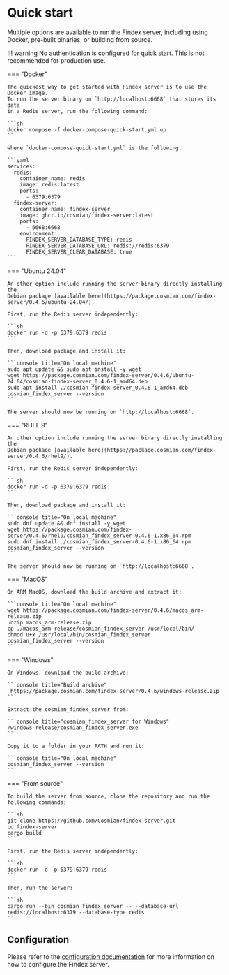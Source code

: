 # Quick start

Multiple options are available to run the Findex server, including using Docker, pre-built binaries, or building from source.

!!! warning
    No authentication is configured for quick start. This is not recommended for production use.

=== "Docker"

    The quickest way to get started with Findex server is to use the Docker image.
    To run the server binary on `http://localhost:6668` that stores its data
    in a Redis server, run the following command:

    ```sh
    docker compose -f docker-compose-quick-start.yml up
    ```

    where `docker-compose-quick-start.yml` is the following:

    ```yaml
    services:
      redis:
        container_name: redis
        image: redis:latest
        ports:
          - 6379:6379
      findex-server:
        container_name: findex-server
        image: ghcr.io/cosmian/findex-server:latest
        ports:
          - 6668:6668
        environment:
          FINDEX_SERVER_DATABASE_TYPE: redis
          FINDEX_SERVER_DATABASE_URL: redis://redis:6379
          FINDEX_SERVER_CLEAR_DATABASE: true
    ```

=== "Ubuntu 24.04"

    An other option include running the server binary directly installing the
    Debian package [available here](https://package.cosmian.com/findex-server/0.4.6/ubuntu-24.04/).

    First, run the Redis server independently:

    ```sh
    docker run -d -p 6379:6379 redis
    ```

    Then, download package and install it:

    ```console title="On local machine"
    sudo apt update && sudo apt install -y wget
    wget https://package.cosmian.com/findex-server/0.4.6/ubuntu-24.04/cosmian-findex-server_0.4.6-1_amd64.deb
    sudo apt install ./cosmian-findex-server_0.4.6-1_amd64.deb
    cosmian_findex_server --version
    ```

    The server should now be running on `http://localhost:6668`.

=== "RHEL 9"

    An other option include running the server binary directly installing the
    Debian package [available here](https://package.cosmian.com/findex-server/0.4.6/rhel9/).

    First, run the Redis server independently:

    ```sh
    docker run -d -p 6379:6379 redis
    ```

    Then, download package and install it:

    ```console title="On local machine"
    sudo dnf update && dnf install -y wget
    wget https://package.cosmian.com/findex-server/0.4.6/rhel9/cosmian_findex_server-0.4.6-1.x86_64.rpm
    sudo dnf install ./cosmian_findex_server-0.4.6-1.x86_64.rpm
    cosmian_findex_server --version
    ```

    The server should now be running on `http://localhost:6668`.

=== "MacOS"

    On ARM MacOS, download the build archive and extract it:

    ```console title="On local machine"
    wget https://package.cosmian.com/findex-server/0.4.6/macos_arm-release.zip
    unzip macos_arm-release.zip
    cp ./macos_arm-release/cosmian_findex_server /usr/local/bin/
    chmod u+x /usr/local/bin/cosmian_findex_server
    cosmian_findex_server --version
    ```

=== "Windows"

    On Windows, download the build archive:

    ```console title="Build archive"
     https://package.cosmian.com/findex-server/0.4.6/windows-release.zip
    ```

    Extract the cosmian_findex_server from:

    ```console title="cosmian_findex_server for Windows"
    /windows-release/cosmian_findex_server.exe
    ```

    Copy it to a folder in your PATH and run it:

    ```console title="On local machine"
    cosmian_findex_server --version
    ```

=== "From source"

    To build the server from source, clone the repository and run the following commands:

    ```sh
    git clone https://github.com/Cosmian/findex-server.git
    cd findex-server
    cargo build
    ```

    First, run the Redis server independently:

    ```sh
    docker run -d -p 6379:6379 redis
    ```

    Then, run the server:

    ```sh
    cargo run --bin cosmian_findex_server -- --database-url redis://localhost:6379 --database-type redis
    ```

## Configuration

Please refer to the [configuration documentation](./configuration.md) for more
information on how to configure the Findex server.
